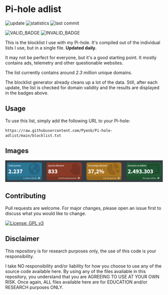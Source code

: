 # Pi-hole adlist

![update](https://github.com/Pyenb/Pi-hole-adlist/actions/workflows/generate.yml/badge.svg)
![statistics](https://github.com/Pyenb/Pi-hole-adlist/actions/workflows/statistics.yml/badge.svg)
![last commit](https://img.shields.io/github/last-commit/Pyenb/Pi-hole-adlist)

![VALID_BADGE](https://img.shields.io/badge/Valid-99.974%25-green)
![INVALID_BADGE](https://img.shields.io/badge/Invalid-0.026%25-red)

This is the blocklist I use with my Pi-hole. It's compiled out of the individual lists I use, but in a single file. **Updated daily.**

It may not be perfect for everyone, but it's a good starting point. It mostly contains ads, telemetry and other questionable websites.

The list currently contains around *2.3 million* unique domains.

The blocklist generator already cleans up a lot of the data. Still, after each update, the list is checked for domain validity and the results are displayed in the badges above.

## Usage

To use this list, simply add the following URL to your Pi-hole:

```text
https://raw.githubusercontent.com/Pyenb/Pi-hole-adlist/main/blocklist.txt
```

## Images

![Pi-hole dashboard](images/pic.png)

## Contributing

Pull requests are welcome. For major changes, please open an issue first to discuss what you would like to change.

[![License: GPL v3](https://img.shields.io/badge/License-GPLv3-blue.svg)](https://www.gnu.org/licenses/gpl-3.0)

## Disclaimer

This repository is for research purposes only, the use of this code is your responsibility.

I take NO responsibility and/or liability for how you choose to use any of the source code available here. By using any of the files available in this repository, you understand that you are AGREEING TO USE AT YOUR OWN RISK. Once again, ALL files available here are for EDUCATION and/or RESEARCH purposes ONLY.
